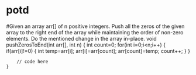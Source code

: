 # potd
#Given an array arr[] of n positive integers. Push all the zeros of the given array to the right end of the array while maintaining the order of non-zero elements. Do the mentioned change in the array in-place.
void pushZerosToEnd(int arr[], int n) 
	{
	    int count=0;
	    for(int i=0;i<n;i++)
	    {
	        if(arr[i]!=0)
            {
                int temp=arr[i];
                arr[i]=arr[count];
                arr[count]=temp;
                count++;
            }
	    }
	   
	    // code here
	}
